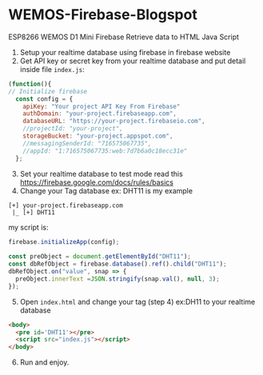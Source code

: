 # WEMOS-Firebase-Blogspot
ESP8266 WEMOS D1 Mini Firebase Retrieve data to HTML Java Script

1. Setup your realtime database using firebase in firebase website
2. Get API key or secret key from your realtime database and put detail inside file ```index.js```:
```javascript
(function(){
// Initialize firebase
  const config = {
    apiKey: "Your project API Key From Firebase"
    authDomain: "your-project.firebaseapp.com",
    databaseURL: "https://your-project.firebaseio.com",
    //projectId: "your-project",
    storageBucket: "your-project.appspot.com",
    //messagingSenderId: "716575067735",
    //appId: "1:716575067735:web:7d7b6a0c18ecc31e"
  };
```
3. Set your realtime database to test mode read this 
https://firebase.google.com/docs/rules/basics
4. Change your Tag database ex: DHT11 is my example
```
[+] your-project.firebaseapp.com
 |_ [+] DHT11
```
my script is:
```javascript
firebase.initializeApp(config);
 
const preObject = document.getElementById("DHT11");
const dbRefObject = firebase.database().ref().child("DHT11");
dbRefObject.on("value", snap => {
  preObject.innerText =JSON.stringify(snap.val(), null, 3);
});
```
5. Open ```index.html``` and change your tag (step 4) ex:DH11 to your realtime database
```html
<body>
  <pre id='DHT11'></pre>
  <script src="index.js"></script>
</body>
```
6. Run and enjoy.

